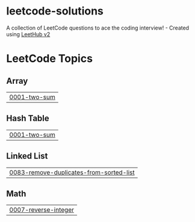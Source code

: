 # leetcode-solutions
A collection of LeetCode questions to ace the coding interview! - Created using [LeetHub v2](https://github.com/arunbhardwaj/LeetHub-2.0)

<!---LeetCode Topics Start-->
# LeetCode Topics
## Array
|  |
| ------- |
| [0001-two-sum](https://github.com/Adhhhithya/leetcode-solutions/tree/master/0001-two-sum) |
## Hash Table
|  |
| ------- |
| [0001-two-sum](https://github.com/Adhhhithya/leetcode-solutions/tree/master/0001-two-sum) |
## Linked List
|  |
| ------- |
| [0083-remove-duplicates-from-sorted-list](https://github.com/Adhhhithya/leetcode-solutions/tree/master/0083-remove-duplicates-from-sorted-list) |
## Math
|  |
| ------- |
| [0007-reverse-integer](https://github.com/Adhhhithya/leetcode-solutions/tree/master/0007-reverse-integer) |
<!---LeetCode Topics End-->